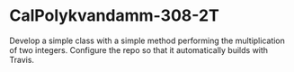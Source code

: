 # CalPolykvandamm-308-2T
Develop a simple class with a simple method performing the multiplication of two integers. Configure the repo so that it automatically builds with Travis.
